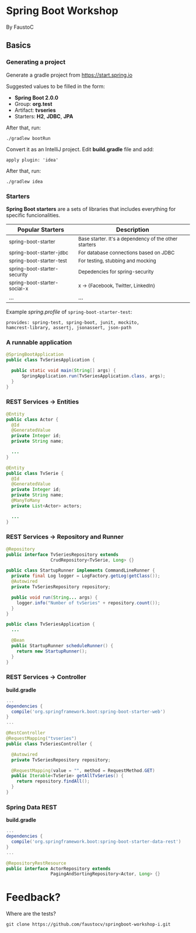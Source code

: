 # Spring Boot Workshop

By FaustoC

## Basics

### Generating a project

Generate a gradle project from https://start.spring.io

Suggested values to be filled in the form:
* **Spring Boot 2.0.0**
* Group: **org.test**
* Artifact: **tvseries**
* Starters: **H2**, **JDBC**, **JPA**

After that, run:
```
./gradlew bootRun
```

Convert it as an IntelliJ project. Edit **build.gradle** file and add:
```
apply plugin: 'idea'
```
After that, run:
```
./gradlew idea
```
### Starters
**Spring Boot starters** are a sets of libraries that includes everything for specific funcionalities.

| Popular Starters                        | Description                                                      |
| ---                                     | ---                                                              |
| <sub>spring-boot-starter</sub>          | <sub>Base starter. It's a dependency of the other starters</sub> |
| <sub>spring-boot-starter-jdbc</sub>     | <sub>For database connections based on JDBC</sub>                |
| <sub>spring-boot-starter-test</sub>     | <sub>For testing, stubbing and mocking</sub>                     |
| <sub>spring-boot-starter-security</sub> | <sub>Depedencies for spring-security</sub>                       |
| <sub>spring-boot-starter-social-x</sub> | <sub>x -> {Facebook, Twitter, LinkedIn}</sub>                    |
| ...                                     | ...                                                              |

Example *spring.profile* of `spring-boot-starter-test`:
```
provides: spring-test, spring-boot, junit, mockito,
hamcrest-library, assertj, jsonassert, json-path

```

### A runnable application
```java
@SpringBootApplication
public class TvSeriesApplication {

  public static void main(String[] args) {
      SpringApplication.run(TvSeriesApplication.class, args);
  }
}
```

### REST Services -> Entities
```java
@Entity
public class Actor {
  @Id
  @GeneratedValue
  private Integer id;
  private String name;

  ...
}
```
```java
@Entity
public class TvSerie {
  @Id
  @GeneratedValue
  private Integer id;
  private String name;
  @ManyToMany
  private List<Actor> actors;

  ...
}
```
### REST Services -> Repository and Runner
```java
@Repository
public interface TvSeriesRepository extends
                 CrudRepository<TvSerie, Long> {}

```
```java
public class StartupRunner implements CommandLineRunner {
  private final Log logger = LogFactory.getLog(getClass());
  @Autowired
  private TvSeriesRepository repository;

  public void run(String... args) {
    logger.info("Number of tvSeries" + repository.count());
  }
}
```
```java
public class TvSeriesApplication {
  ...

  @Bean
  public StartupRunner scheduleRunner() {
    return new StartupRunner();
  }
}

```

### REST Services -> Controller
**build.gradle**
```groovy
...
dependencies {
  compile('org.springframework.boot:spring-boot-starter-web')
}
...
```
```java
@RestController
@RequestMapping("tvseries")
public class TvSeriesController {

  @Autowired
  private TvSeriesRepository repository;

  @RequestMapping(value = "", method = RequestMethod.GET)
  public Iterable<TvSerie> getAllTvSeries() {
    return repository.findAll();
  }
}
```
### Spring Data REST

**build.gradle**
```groovy
...
dependencies {
  compile('org.springframework.boot:spring-boot-starter-data-rest')
}
...
```
```java
@RepositoryRestResource
public interface ActorRepository extends
                 PagingAndSortingRepository<Actor, Long> {}
```
# Feedback?
Where are the tests?
```
git clone https://github.com/faustocv/springboot-workshop-i.git
```
